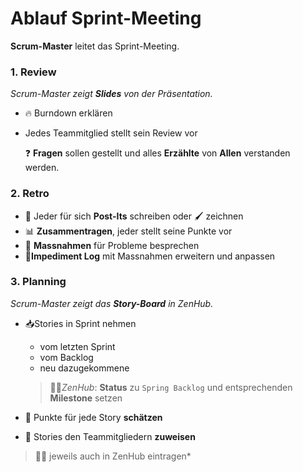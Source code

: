# Ablauf Sprint-Meeting

**Scrum-Master** leitet das Sprint-Meeting.

### 1. Review

*Scrum-Master zeigt **Slides** von der Präsentation.*

- 🔥 Burndown erklären
- Jedes Teammitglied stellt sein Review vor

    ❓ **Fragen** sollen gestellt und alles **Erzählte** von **Allen** verstanden werden.

### 2. Retro

- 📜 Jeder für sich **Post-Its** schreiben oder 🖌️ zeichnen
- 📊 **Zusammentragen**, jeder stellt seine Punkte vor
- 💬 **Massnahmen** für Probleme besprechen
- 🚦**Impediment Log** mit Massnahmen erweitern und anpassen

### 3. Planning

*Scrum-Master zeigt das **Story-Board** in ZenHub.*

- 📥Stories in Sprint nehmen
    - vom letzten Sprint
    - vom Backlog
    - neu dazugekommene

    > 🧘🏽*ZenHub*: **Status** zu `Spring Backlog` und entsprechenden **Milestone** setzen

- 💯 Punkte für jede Story **schätzen**
- 👥 Stories den Teammitgliedern **zuweisen**

> 🧘🏽 jeweils auch in ZenHub eintragen*
